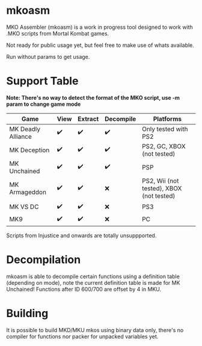 ﻿# mkoasm

MKO Assembler (mkoasm) is a work in progress tool designed to work with .MKO scripts from Mortal Kombat games.

Not ready for public usage yet, but feel free to make use of whats available.

Run without params to get usage.


# Support Table

**Note: There's no way to detect the format of the MKO script, use -m param to change
game mode**


| Game | View | Extract | Decompile | Platforms |
|       ---       |       ---       |       ---       |       ---       |       ---       |
| MK Deadly Alliance | ✔️ | ✔️ | ✔️| Only tested with PS2 |
| MK Deception | ✔️ | ✔️ | ✔️| PS2, GC, XBOX (not tested) |
| MK Unchained | ✔️ | ✔️ | ✔️| PSP|
| MK Armageddon | ✔️ | ✔️ | ❌|PS2, Wii (not tested), XBOX (not tested)|
| MK VS DC | ✔️ | ✔️ | ❌|PS3|
| MK9 | ✔️ | ✔️ | ❌| PC |


Scripts from Injustice and onwards are totally unsuppported.


# Decompilation

mkoasm is able to decompile certain functions using a definition table (depending on mode), 
note the current definition table is made for MK Unchained! Functions after ID 600/700 are 
offset by 4 in MKU.


# Building

It is possible to build MKD/MKU mkos using binary data only, there's no compiler for functions
nor packer for unpacked variables yet.